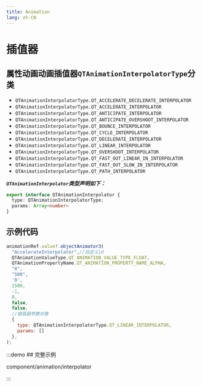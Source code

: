 ```yaml
---
title: Animation
lang: zh-CN
---
```


# 插值器

## 属性动画动画插值器`QTAnimationInterpolatorType`分类

* `QTAnimationInterpolatorType.QT_ACCELERATE_DECELERATE_INTERPOLATOR`
* `QTAnimationInterpolatorType.QT_ACCELERATE_INTERPOLATOR`
* `QTAnimationInterpolatorType.QT_ANTICIPATE_INTERPOLATOR`
* `QTAnimationInterpolatorType.QT_ANTICIPATE_OVERSHOOT_INTERPOLATOR`
* `QTAnimationInterpolatorType.QT_BOUNCE_INTERPOLATOR`
* `QTAnimationInterpolatorType.QT_CYCLE_INTERPOLATOR`
* `QTAnimationInterpolatorType.QT_DECELERATE_INTERPOLATOR`
* `QTAnimationInterpolatorType.QT_LINEAR_INTERPOLATOR`
* `QTAnimationInterpolatorType.QT_OVERSHOOT_INTERPOLATOR`
* `QTAnimationInterpolatorType.QT_FAST_OUT_LINEAR_IN_INTERPOLATOR`
* `QTAnimationInterpolatorType.QT_FAST_OUT_SLOW_IN_INTERPOLATOR`
* `QTAnimationInterpolatorType.QT_PATH_INTERPOLATOR`

***`QTAnimationInterpolator`类型声明如下：***

```ts
export interface QTAnimationInterpolator {
  type: QTAnimationInterpolatorType;
  params: Array<number>
}
```



## 示例代码

```js
animationRef.value?.objectAnimator3(
  "AccelerateInterpolator",//自定义id
  QTAnimationValueType.QT_ANIMATION_VALUE_TYPE_FLOAT,
  QTAnimationPropertyName.QT_ANIMATION_PROPERTY_NAME_ALPHA,
  "0",
  "500",
  '0',
  1500,
  -1,
  0,
  false,
  false,
  //插值器参数对象
  {
    type: QTAnimationInterpolatorType.QT_LINEAR_INTERPOLATOR,
    params: []
  },
);
```

:::demo ## 完整示例

component/animation/interpolator

:::
